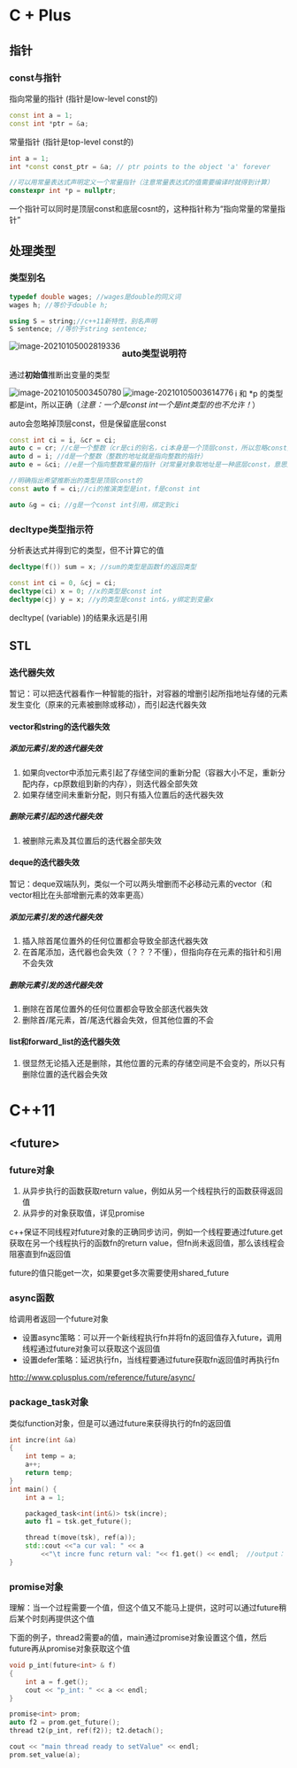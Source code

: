 # C + Plus

## 指针

### const与指针

指向常量的指针 (指针是low-level const的)

```c++
const int a = 1;
const int *ptr = &a;
```

常量指针 (指针是top-level const的)

```c++
int a = 1;
int *const const_ptr = &a; // ptr points to the object 'a' forever

//可以用常量表达式声明定义一个常量指针（注意常量表达式的值需要编译时就得到计算）
constexpr int *p = nullptr;
```

一个指针可以同时是顶层const和底层cosnt的，这种指针称为“指向常量的常量指针”



## 处理类型

### 类型别名

```c++
typedef double wages; //wages是double的同义词
wages h; //等价于double h;

using S = string;//c++11新特性，别名声明
S sentence; //等价于string sentence;
```

<img src="C:\Users\misaki\AppData\Roaming\Typora\typora-user-images\image-20210105002819336.png" alt="image-20210105002819336" align="left" />



### auto类型说明符

通过**初始值**推断出变量的类型

<img src="C:\Users\misaki\AppData\Roaming\Typora\typora-user-images\image-20210105003450780.png" alt="image-20210105003450780" align="left" style="zoom:100%;" />

<img src="C:\Users\misaki\AppData\Roaming\Typora\typora-user-images\image-20210105003614776.png" alt="image-20210105003614776" align="left" />

i 和 \*p 的类型都是int，所以正确（*注意：一个是const int一个是int类型的也不允许！*）



auto会忽略掉顶层const，但是保留底层const

```c++
const int ci = i, &cr = ci;
auto c = cr; //c是一个整数（cr是ci的别名，ci本身是一个顶层const，所以忽略const）
auto d = i; //d是一个整数（整数的地址就是指向整数的指针）
auto e = &ci; //e是一个指向整数常量的指针（对常量对象取地址是一种底层const，意思是&ci是一个底层const指针）

//明确指出希望推断出的类型是顶层const的
const auto f = ci;//ci的推演类型是int，f是const int

auto &g = ci; //g是一个const int引用，绑定到ci
```



### decltype类型指示符

分析表达式并得到它的类型，但不计算它的值

```c++
decltype(f()) sum = x; //sum的类型是函数f的返回类型

const int ci = 0, &cj = ci;
decltype(ci) x = 0; //x的类型是const int
decltype(cj) y = x; //y的类型是const int&，y绑定到变量x
```



decltype( (variable) )的结果永远是引用





## STL

### 迭代器失效

暂记：可以把迭代器看作一种智能的指针，对容器的增删引起所指地址存储的元素发生变化（原来的元素被删除或移动），而引起迭代器失效



#### vector和string的迭代器失效

##### 添加元素引发的迭代器失效

1. 如果向vector中添加元素引起了存储空间的重新分配（容器大小不足，重新分配内存，cp原数组到新的内存），则迭代器全部失效
2. 如果存储空间未重新分配，则只有插入位置后的迭代器失效

##### 删除元素引起的迭代器失效

1. 被删除元素及其位置后的迭代器全部失效



#### deque的迭代器失效

暂记：deque双端队列，类似一个可以两头增删而不必移动元素的vector（和vector相比在头部增删元素的效率更高）

##### 添加元素引发的迭代器失效

1. 插入除首尾位置外的任何位置都会导致全部迭代器失效
2. 在首尾添加，迭代器也会失效（？？？不懂），但指向存在元素的指针和引用不会失效

##### 删除元素引发的迭代器失效

1. 删除在首尾位置外的任何位置都会导致全部迭代器失效
2. 删除首/尾元素，首/尾迭代器会失效，但其他位置的不会



#### list和forward_list的迭代器失效

1. 很显然无论插入还是删除，其他位置的元素的存储空间是不会变的，所以只有删除位置的迭代器会失效





# C++11

## \<future>

### future对象

1. 从异步执行的函数获取return value，例如从另一个线程执行的函数获得返回值
2. 从异步的对象获取值，详见promise

c++保证不同线程对future对象的正确同步访问，例如一个线程要通过future.get获取在另一个线程执行的函数fn的return value，但fn尚未返回值，那么该线程会阻塞直到fn返回值

future的值只能get一次，如果要get多次需要使用shared_future



### async函数

给调用者返回一个future对象

- 设置async策略：可以开一个新线程执行fn并将fn的返回值存入future，调用线程通过future对象可以获取这个返回值
- 设置defer策略：延迟执行fn，当线程要通过future获取fn返回值时再执行fn

http://www.cplusplus.com/reference/future/async/



### package_task对象

类似function对象，但是可以通过future来获得执行的fn的返回值

```c++
int incre(int &a)
{
	int temp = a;
	a++;
	return temp;
}
int main() {
	int a = 1;

	packaged_task<int(int&)> tsk(incre);
	auto f1 = tsk.get_future();

	thread t(move(tsk), ref(a));
	std::cout <<"a cur val: " << a 
		<<"\t incre func return val: "<< f1.get() << endl;	//output： a cur val:2  incre func return val:1
}
```



### promise对象

理解：当一个过程需要一个值，但这个值又不能马上提供，这时可以通过future稍后某个时刻再提供这个值

下面的例子，thread2需要a的值，main通过promise对象设置这个值，然后future再从promise对象获取这个值

```c++
void p_int(future<int> & f)
{
	int a = f.get();
	cout << "p_int: " << a << endl;
}

promise<int> prom;
auto f2 = prom.get_future();
thread t2(p_int, ref(f2)); t2.detach();

cout << "main thread ready to setValue" << endl;
prom.set_value(a);
```

